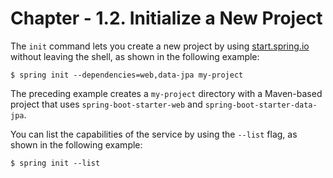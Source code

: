 # Chapter - 1.2. Initialize a New Project

The `init` command lets you create a new project by using [start.spring.io](https://start.spring.io/) without leaving the shell, as shown in the following example:

```text
$ spring init --dependencies=web,data-jpa my-project
```

The preceding example creates a `my-project` directory with a Maven-based project that uses `spring-boot-starter-web` and `spring-boot-starter-data-jpa`.

You can list the capabilities of the service by using the `--list` flag, as shown in the following example:

```text
$ spring init --list
```

